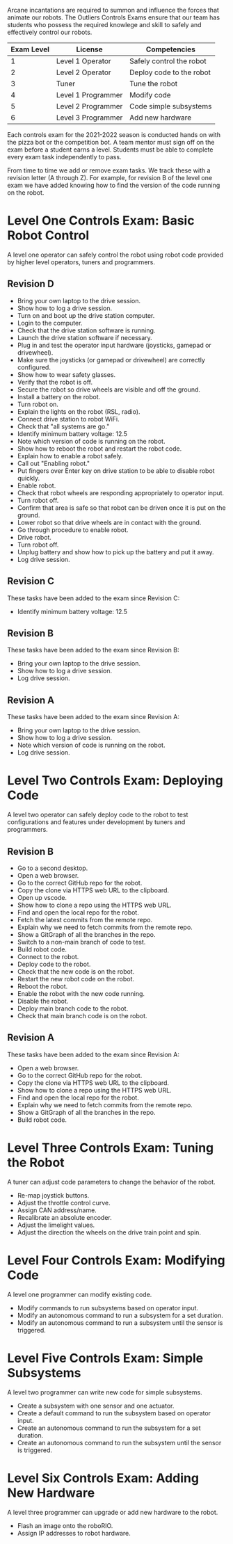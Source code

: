 Arcane incantations are required to summon and influence the forces that animate our robots. The Outliers Controls Exams ensure that our team has students who possess the required knowlege and skill to safely and effectively control our robots.

Exam Level | License | Competencies
-----------|---------|-------------
1 | Level 1 Operator | Safely control the robot
2 | Level 2 Operator | Deploy code to the robot
3 | Tuner | Tune the robot
4 | Level 1 Programmer | Modify code
5 | Level 2 Programmer | Code simple subsystems
6 | Level 3 Programmer | Add new hardware

Each controls exam for the 2021-2022 season is conducted hands on with the pizza bot or the competition bot. A team mentor must sign off on the exam before a student earns a level.  Students must be able to complete every exam task independently to pass.

From time to time we add or remove exam tasks.  We track these with a revision letter (A through Z).  For example, for revision B of the level one exam we have added knowing how to find the version of the code running on the robot.

# Level One Controls Exam: Basic Robot Control

A level one operator can safely control the robot using robot code provided by higher level operators, tuners and programmers.

## Revision D

- Bring your own laptop to the drive session.
- Show how to log a drive session.
- Turn on and boot up the drive station computer.
- Login to the computer.
- Check that the drive station software is running.
- Launch the drive station software if necessary.
- Plug in and test the operator input hardware (joysticks, gamepad or drivewheel).
- Make sure the joysticks (or gamepad or drivewheel) are correctly configured.
- Show how to wear safety glasses.
- Verify that the robot is off.
- Secure the robot so drive wheels are visible and off the ground.
- Install a battery on the robot.
- Turn robot on.
- Explain the lights on the robot (RSL, radio).
- Connect drive station to robot WiFi.
- Check that "all systems are go."
- Identify minimum battery voltage: 12.5
- Note which version of code is running on the robot.
- Show how to reboot the robot and restart the robot code.
- Explain how to enable a robot safely.
- Call out "Enabling robot."
- Put fingers over Enter key on drive station to be able to disable robot quickly.
- Enable robot.
- Check that robot wheels are responding appropriately to operator input.
- Turn robot off.
- Confirm that area is safe so that robot can be driven once it is put on the ground.
- Lower robot so that drive wheels are in contact with the ground.
- Go through procedure to enable robot.
- Drive robot.
- Turn robot off.
- Unplug battery and show how to pick up the battery and put it away.
- Log drive session.

## Revision C

These tasks have been added to the exam since Revision C:

- Identify minimum battery voltage: 12.5

## Revision B

These tasks have been added to the exam since Revision B:

- Bring your own laptop to the drive session.
- Show how to log a drive session.
- Log drive session.

## Revision A

These tasks have been added to the exam since Revision A:

- Bring your own laptop to the drive session.
- Show how to log a drive session.
- Note which version of code is running on the robot.
- Log drive session.

# Level Two Controls Exam: Deploying Code

A level two operator can safely deploy code to the robot to test configurations and features under development by tuners and programmers.

## Revision B

- Go to a second desktop.
- Open a web browser.
- Go to the correct GitHub repo for the robot.
- Copy the clone via HTTPS web URL to the clipboard.
- Open up vscode.
- Show how to clone a repo using the HTTPS web URL.
- Find and open the local repo for the robot.
- Fetch the latest commits from the remote repo.
- Explain why we need to fetch commits from the remote repo.
- Show a GitGraph of all the branches in the repo.
- Switch to a non-main branch of code to test.
- Build robot code.
- Connect to the robot.
- Deploy code to the robot.
- Check that the new code is on the robot.
- Restart the new robot code on the robot.
- Reboot the robot.
- Enable the robot with the new code running.
- Disable the robot.
- Deploy main branch code to the robot.
- Check that main branch code is on the robot.

## Revision A

These tasks have been added to the exam since Revision A:

- Open a web browser.
- Go to the correct GitHub repo for the robot.
- Copy the clone via HTTPS web URL to the clipboard.
- Show how to clone a repo using the HTTPS web URL.
- Find and open the local repo for the robot.
- Explain why we need to fetch commits from the remote repo.
- Show a GitGraph of all the branches in the repo.
- Build robot code.

# Level Three Controls Exam: Tuning the Robot

A tuner can adjust code parameters to change the behavior of the robot.

- Re-map joystick buttons.
- Adjust the throttle control curve.
- Assign CAN address/name.
- Recalibrate an absolute encoder.
- Adjust the limelight values.
- Adjust the direction the wheels on the drive train point and spin.

# Level Four Controls Exam: Modifying Code

A level one programmer can modify existing code.

- Modify commands to run subsystems based on operator input.
- Modify an autonomous command to run a subsystem for a set duration.
- Modify an autonomous command to run a subsystem until the sensor is triggered.

# Level Five Controls Exam: Simple Subsystems

A level two programmer can write new code for simple subsystems.

- Create a subsystem with one sensor and one actuator.
- Create a default command to run the subsystem based on operator input.
- Create an autonomous command to run the subsystem for a set duration.
- Create an autonomous command to run the subsystem until the sensor is triggered.

# Level Six Controls Exam: Adding New Hardware

A level three programmer can upgrade or add new hardware to the robot.

- Flash an image onto the roboRIO.
- Assign IP addresses to robot hardware.